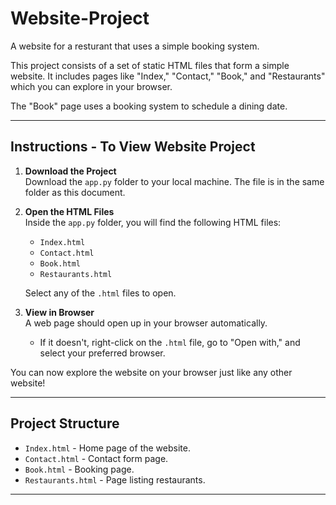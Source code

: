 # Website-Project
A website for a resturant that uses a simple booking system.

This project consists of a set of static HTML files that form a simple website. It includes pages like "Index," "Contact," "Book," and "Restaurants" which you can explore in your browser.

The "Book" page uses a booking system to schedule a dining date.

---

## Instructions - To View Website Project

1. **Download the Project**  
   Download the `app.py` folder to your local machine. The file is in the same folder as this document.

2. **Open the HTML Files**  
   Inside the `app.py` folder, you will find the following HTML files:  
   - `Index.html`  
   - `Contact.html`  
   - `Book.html`  
   - `Restaurants.html`  
   
   Select any of the `.html` files to open.

3. **View in Browser**  
   A web page should open up in your browser automatically.  
   - If it doesn't, right-click on the `.html` file, go to "Open with," and select your preferred browser.

You can now explore the website on your browser just like any other website!

---

## Project Structure

- `Index.html` - Home page of the website.
- `Contact.html` - Contact form page.
- `Book.html` - Booking page.
- `Restaurants.html` - Page listing restaurants.

---
